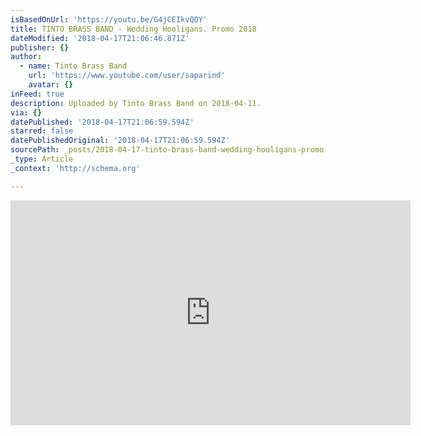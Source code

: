 ```yaml
---
isBasedOnUrl: 'https://youtu.be/G4jCEIkvQOY'
title: TINTO BRASS BAND - Wedding Hooligans. Promo 2018
dateModified: '2018-04-17T21:06:46.871Z'
publisher: {}
author:
  - name: Tinto Brass Band
    url: 'https://www.youtube.com/user/saparind'
    avatar: {}
inFeed: true
description: Uploaded by Tinto Brass Band on 2018-04-11.
via: {}
datePublished: '2018-04-17T21:06:59.594Z'
starred: false
datePublishedOriginal: '2018-04-17T21:06:59.594Z'
sourcePath: _posts/2018-04-17-tinto-brass-band-wedding-hooligans-promo-2018.md
_type: Article
_context: 'http://schema.org'

---
```

<iframe src="https://cdn.embedly.com/widgets/media.html?src=https%3A%2F%2Fwww.youtube.com%2Fembed%2FG4jCEIkvQOY%3Ffeature%3Doembed&amp;url=http%3A%2F%2Fwww.youtube.com%2Fwatch%3Fv%3DG4jCEIkvQOY&amp;image=https%3A%2F%2Fi.ytimg.com%2Fvi%2FG4jCEIkvQOY%2Fhqdefault.jpg&amp;key=a715cf41cc93453ca338d350cd26f87b&amp;type=text%2Fhtml&amp;schema=youtube" width="640" height="360" scrolling="no" frameborder="0" allowfullscreen="" style=""></iframe>